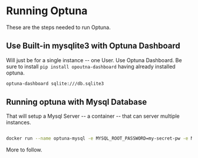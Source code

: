# Running Optuna

These are the steps needed to run Optuna.

## Use Built-in mysqlite3 with Optuna Dashboard

Will just be for a single instance -- one User.  Use Optuna Dashboard.  Be sure to install `pip install opoutna-dashboard` having already installed optuna.

```.bash
optuna-dashboard sqlite:///db.sqlite3
```

## Running optuna with Mysql Database

That will setup a Mysql Server -- a container -- that can server multiple instances.  

```.bash

docker run --name optuna-mysql -e MYSQL_ROOT_PASSWORD=my-secret-pw -e MYSQL_DATABASE=optuna_db -e MYSQL_USER=optuna_user -e MYSQL_PASSWORD=optuna_pw -p 3306:3306 -d mysql:latest

```

More to follow.
